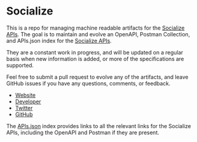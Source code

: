 # SocializeThis is a repo for managing machine readable artifacts for the [Socialize APIs](http://www.getsocialize.com/docs/v1/). The goal is to maintain and evolve an OpenAPI, Postman Collection, and APIs.json index for the [Socialize APIs](http://www.getsocialize.com/docs/v1/).They are a constant work in progress, and will be updated on a regular basis when new information is added, or more of the specifications are supported.Feel free to submit a pull request to evolve any of the artifacts, and leave GitHub issues if you have any questions, comments, or feedback.- [Website](http://www.getsocialize.com/docs/v1/)- [Developer](http://www.getsocialize.com/docs/v1/)- [Twitter](https://twitter.com/Socialize)- [GitHub](https://github.com/socialize)The [APIs.json](https://github.com/api-evangelist/socialize/blob/master/apis.json) index provides links to all the relevant links for the Socialize APIs, including the OpenAPI and Postman if they are present.